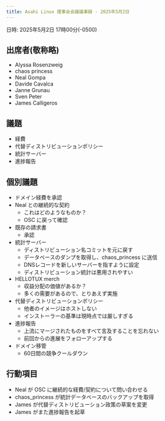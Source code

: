 ```yaml
---
title: Asahi Linux 理事会会議議事録 - 2025年5月2日
---
```


日時: 2025年5月2日 17時00分(-0500)

## 出席者(敬称略)
- Alyssa Rosenzweig
- chaos princess
- Neal Gompa
- Davide Cavalca
- Janne Grunau
- Sven Peter
- James Calligeros

## 議題
- 経費  
- 代替ディストリビューションポリシー
- 統計サーバー  
- 進捗報告

## 個別議題
- ドメイン経費を承認
- Neal との継続的な契約  
  - これはどのようなものか？  
  - OSC に戻って確認
- 既存の請求書  
  - 承認
- 統計サーバー  
  - ディストリビューション名コミットを元に戻す  
  - データベースのダンプを取得し、chaos_princess に送信
  - DNSレコードを新しいサーバーを指すように設定
  - ディストリビューション統計は悪用されやすい
- HELLOTUX merch
  - 収益分配の価値があるか？  
  - 多くの需要があるので、とりあえず実施
- 代替ディストリビューションポリシー
  - 他者のイメージはホストしない  
  - インストーラーの基準は現時点では厳しすぎる
- 進捗報告  
  - 上流にマージされたものをすべて言及することを忘れない  
  - 前回からの進展をフォローアップする
- ドメイン移管  
  - 60日間の競争クールダウン

## 行動項目
- Neal が OSC に継続的な経費/契約について問い合わせる  
- chaos_princess が統計データベースのバックアップを取得
- James が代替ディストリビューション政策の草案を変更
- James がまた進捗報告を起草
